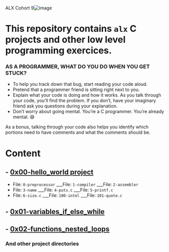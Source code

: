 ALX Cohort 9![image](https://user-images.githubusercontent.com/105258746/189962379-f8aca8d6-0a1b-4367-8360-af2dd481734e.png)

# This repository contains `alx` C projects and other low level programming exercices.

### AS A PROGRAMMER, WHAT DO YOU DO WHEN YOU GET STUCK?
- To help you track down that bug, start reading your code aloud. 
- Pretend that a programmer friend is sitting right next to you. 
- Explain what your code is doing and how it works. As you talk through your code, you’ll find the problem. If you don’t, have your imaginary friend ask you questions during your explanation.
- Don’t worry about going mental. You’re a C programmer. You’re already mental. 😅


As a bonus, talking through your code also helps you identify which portions need to have comments and what the comments should be.


# Content
## - [0x00-hello_world project](https://github.com/Lordwill1/alx-low_level_programming/tree/master/0x00-hello_world)
- File: `0-preprocessor` ___File: `1-compiler` ___File: `2-assembler` 
- File: `3-name` ___File: `4-puts.c` ___File: `5-printf.c` 
- File: `6-size.c` ___File: `100-intel` ___File: `101-quote.c`

## - [0x01-variables_if_else_while](https://github.com/Lordwill1/alx-low_level_programming/tree/master/0x01-variables_if_else_while)

## - [0x02-functions_nested_loops](https://github.com/Lordwill1/alx-low_level_programming/tree/master/0x02-functions_nested_loops)


### And other project directories

